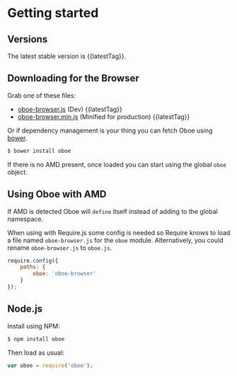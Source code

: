 # Getting started

Versions
--------

The latest stable version is {{latestTag}}.

Downloading for the Browser
---------------------------

Grab one of these files:
 
 * [oboe-browser.js]({{releasedJs}}/oboe-browser.js) (Dev) {{latestTag}} 
 * [oboe-browser.min.js]({{releasedJs}}/oboe-browser.min.js) (Minified for production) {{latestTag}} 
 
Or if dependency management is your thing you can fetch Oboe using [bower](http://bower.io/).

``` bash
$ bower install oboe
```

If there is no AMD present, once loaded you can start using the global `oboe` object.

Using Oboe with AMD
---------------

If AMD is detected Oboe will `define` itself instead of adding to the 
global namespace.

When using with Require.js some config is needed so Require knows to load a file
named `oboe-browser.js` for the `oboe` module. Alternatively, you could rename
`oboe-browser.js` to `oboe.js`.

``` javascript
require.config({
    paths: {
        oboe: 'oboe-browser'
    }
});
```

Node.js
-------

Install using NPM:

``` bash
$ npm install oboe
```

Then load as usual:

``` javascript
var oboe = require('oboe');
```
